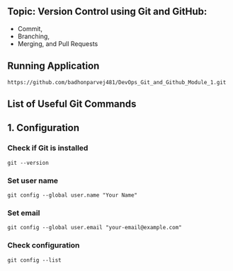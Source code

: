 ## Topic: Version Control using Git and GitHub:

- Commit,
- Branching,
- Merging, and Pull Requests

## Running Application

```shell
https://github.com/badhonparvej481/DevOps_Git_and_Github_Module_1.git
```

## List of Useful Git Commands

## 1. Configuration

### Check if Git is installed
```shell
git --version
```

### Set user name
```shell
git config --global user.name "Your Name"
```
### Set email
```shell
git config --global user.email "your-email@example.com"
```
### Check configuration
```shell
git config --list
```